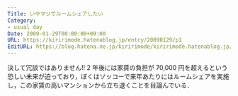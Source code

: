 ```yaml
---
Title: いやマジでルームシェアしたい
Category:
- usual day
Date: 2009-01-29T00:00:00+09:00
URL: https://kiririmode.hatenablog.jp/entry/20090129/p1
EditURL: https://blog.hatena.ne.jp/kiririmode/kiririmode.hatenablog.jp/atom/entry/8454420450078213518
---
```



決して冗談ではありません!!
2 年後には家賃の負担が 70,000 円を超えるという恐しい未来が迫っており，ぼくはソッコーで来年あたりにはルームシェアを実施し，この家賃の高いマンションから立ち退くことを目論んでいる．
